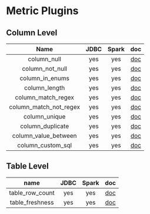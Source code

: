 # Metric Plugins
## Column Level

|          Name           | JDBC | Spark |               doc                | 
|:-----------------------:|:----:|:-----:|:--------------------------------:|
|       column_null       | yes  |  yes  |      [doc](column_null.md)       |
|     column_not_null     | yes  |  yes  |    [doc](column_not_null.md)     |
|     column_in_enums     | yes  |  yes  |    [doc](column_in_enums.md)     |
|      column_length      | yes  |  yes  |     [doc](column_length.md)      | 
|   column_match_regex	   | yes  |  yes  |   [doc](column_match_regex.md)   | 
| column_match_not_regex	 | yes  |  yes  | [doc](column_match_not_regex.md) | 
|     column_unique	      | yes  |  yes  |     [doc](column_unique.md)      | 
|    column_duplicate	    | yes  |  yes  |    [doc](column_duplicate.md)    | 
|  column_value_between	  | yes  |  yes  |  [doc](column_value_between.md)  | 
|    column_custom_sql    | yes  |  yes  |   [doc](column_custom_sql.md)    | 

## Table Level

|       name       | JDBC | Spark |            doc            | 
|:----------------:|:----:|:-----:|:-------------------------:|
| table_row_count	 | yes  |  yes  | [doc](table_row_count.md) | 
| table_freshness  | yes  |  yes  | [doc](table_freshness.md) | 
